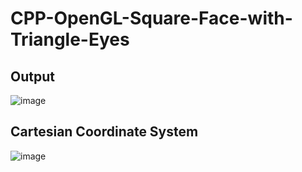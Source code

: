 # CPP-OpenGL-Square-Face-with-Triangle-Eyes
## Output
![image](https://user-images.githubusercontent.com/85553852/152643539-dcf27631-6718-45d9-9c94-96a2aa49a4d4.png)
## Cartesian Coordinate System
![image](https://user-images.githubusercontent.com/85553852/152643554-e80561e3-5b44-40d0-afe3-de7669231126.png)
